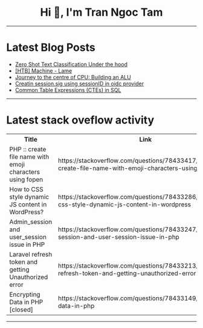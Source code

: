 <h1 align="center">Hi 👋, I'm Tran Ngoc Tam</h1>

---

# Latest Blog Posts 
<!-- BLOG-POST-LIST:START -->
- [Zero Shot Text Classification Under the hood](https://dev.to/abderrahimal/zero-shot-text-classification-under-the-hood-3h19)
- [[HTB] Machine - Lame](https://dev.to/neiwad_/htb-machine-lame-12o6)
- [Journey to the centre of CPU: Building an ALU](https://dev.to/ishar19/journey-to-the-centre-of-cpu-building-an-alu-1dd7)
- [Creatin session.sig using sessionID in oidc provider](https://dev.to/vimal_adithan/creatin-sessionsig-using-sessionid-in-oidc-provider-5f35)
- [Common Table Expressions &lpar;CTEs&rpar; in SQL](https://dev.to/johnkyalo/common-table-expressions-ctes-in-sql-5ba1)
<!-- BLOG-POST-LIST:END -->

---

# Latest stack oveflow activity
<table>
  <tr><th>Title</th><th>Link</th></tr>
  <!-- STACKOVERFLOW:START --><tr><td>PHP :: create file name with emoji characters using fopen</td><td>https://stackoverflow.com/questions/78433417/php-create-file-name-with-emoji-characters-using-fopen</td></tr><tr><td>How to CSS style dynamic JS content in WordPress?</td><td>https://stackoverflow.com/questions/78433286/how-to-css-style-dynamic-js-content-in-wordpress</td></tr><tr><td>Admin_session and user_session issue in PHP</td><td>https://stackoverflow.com/questions/78433247/admin-session-and-user-session-issue-in-php</td></tr><tr><td>Laravel refresh token and getting Unauthorized error</td><td>https://stackoverflow.com/questions/78433213/laravel-refresh-token-and-getting-unauthorized-error</td></tr><tr><td>Encrypting Data in PHP [closed]</td><td>https://stackoverflow.com/questions/78433149/encrypting-data-in-php</td></tr><!-- STACKOVERFLOW:END -->
</table>

---


